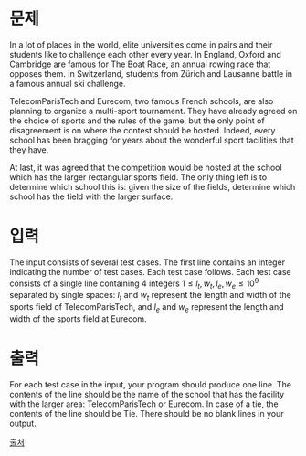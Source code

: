 # 문제

In a lot of places in the world, elite universities come in pairs and their students like to challenge each other every year. In England, Oxford and Cambridge are famous for The Boat Race, an annual rowing race that opposes them. In Switzerland, students from Zürich and Lausanne battle in a famous annual ski challenge.

TelecomParisTech and Eurecom, two famous French schools, are also planning to organize a multi-sport tournament. They have already agreed on the choice of sports and the rules of the game, but the only point of disagreement is on where the contest should be hosted. Indeed, every school has been bragging for years about the wonderful sport facilities that they have.

At last, it was agreed that the competition would be hosted at the school which has the larger rectangular sports field. The only thing left is to determine which school this is: given the size of the fields, determine which school has the field with the larger surface.

# 입력

The input consists of several test cases. The first line contains an integer indicating the number of test cases. Each test case follows. Each test case consists of a single line containing $4$ integers $1 ≤ l_t, w_t, l_e, w_e ≤ 10^{9}$ separated by single spaces: $l_t$ and $w_t$ represent the length and width of the sports field of TelecomParisTech, and $l_e$ and $w_e$ represent the length and width of the sports field at Eurecom.

# 출력

For each test case in the input, your program should produce one line. The contents of the line should be the name of the school that has the facility with the larger area: TelecomParisTech or Eurecom. In case of a tie, the contents of the line should be Tie. There should be no blank lines in your output.

[출처](https://www.acmicpc.net/problem/16099)

